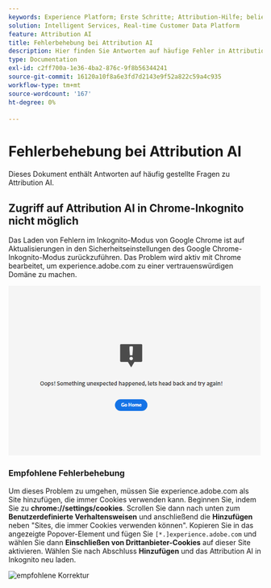 ```yaml
---
keywords: Experience Platform; Erste Schritte; Attribution-Hilfe; beliebte Themen; Attribution-AI-Eingabe; Attribution-AI-Ausgabe; Fehlerbehebung bei Attributionsai; Attributionsai-Fehler
solution: Intelligent Services, Real-time Customer Data Platform
feature: Attribution AI
title: Fehlerbehebung bei Attribution AI
description: Hier finden Sie Antworten auf häufige Fehler in Attribution AI.
type: Documentation
exl-id: c2ff700a-1e36-4ba2-876c-9f8b56344241
source-git-commit: 16120a10f8a6e3fd7d2143e9f52a822c59a4c935
workflow-type: tm+mt
source-wordcount: '167'
ht-degree: 0%

---
```


# Fehlerbehebung bei Attribution AI

Dieses Dokument enthält Antworten auf häufig gestellte Fragen zu Attribution AI.

## Zugriff auf Attribution AI in Chrome-Inkognito nicht möglich

Das Laden von Fehlern im Inkognito-Modus von Google Chrome ist auf Aktualisierungen in den Sicherheitseinstellungen des Google Chrome-Inkognito-Modus zurückzuführen. Das Problem wird aktiv mit Chrome bearbeitet, um experience.adobe.com zu einer vertrauenswürdigen Domäne zu machen.

<img src="./images/faq/error.PNG" width="500" /><br />

### Empfohlene Fehlerbehebung

Um dieses Problem zu umgehen, müssen Sie experience.adobe.com als Site hinzufügen, die immer Cookies verwenden kann. Beginnen Sie, indem Sie zu **chrome://settings/cookies**. Scrollen Sie dann nach unten zum **Benutzerdefinierte Verhaltensweisen** und anschließend die **Hinzufügen** neben &quot;Sites, die immer Cookies verwenden können&quot;. Kopieren Sie in das angezeigte Popover-Element und fügen Sie `[*.]experience.adobe.com` und wählen Sie dann **Einschließen von Drittanbieter-Cookies** auf dieser Site aktivieren. Wählen Sie nach Abschluss **Hinzufügen** und das Attribution AI in Inkognito neu laden.

![empfohlene Korrektur](./images/faq/cookies2.gif)
